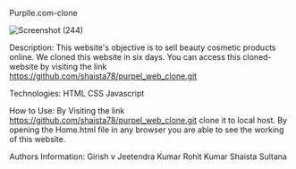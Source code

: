 Purplle.com-clone

![Screenshot (244)](https://user-images.githubusercontent.com/64050683/131240803-8b71a06b-f347-42a7-bc8d-358658772df4.png)


Description:
This website's objective is to sell beauty cosmetic products online. We cloned this website in six days. You can access this cloned-website by visiting the link https://github.com/shaista78/purpel_web_clone.git


Technologies:
HTML
CSS
Javascript


How to Use:
By Visiting the link https://github.com/shaista78/purpel_web_clone.git clone it to local host.
By opening the Home.html file in any browser you are able to see the working of this website.


Authors Information:
Girish v
Jeetendra Kumar
Rohit Kumar
Shaista Sultana



 

